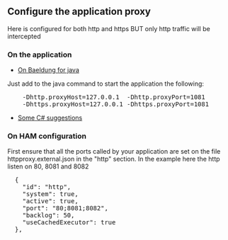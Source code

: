 
## Configure the application proxy<a id="appproxy_01"></a>

Here is configured for both http and https BUT only http traffic will be intercepted

### On the application

* [On Baeldung for java](https://www.baeldung.com/java-connect-via-proxy-server)

Just add to the java command to start the application the following:

<pre>
    -Dhttp.proxyHost=127.0.0.1  -Dhttp.proxyPort=1081
    -Dhttps.proxyHost=127.0.0.1 -Dhttps.proxyPort=1081
</pre>

* [Some C# suggestions](https://dotnetcoretutorials.com/2021/07/11/socks-proxy-support-in-net/?series)

### On HAM configuration

First ensure that all the ports called by your application are set on the 
file httpproxy.external.json in the "http" section. In the example here the 
http listen on 80, 8081 and 8082

<pre>
  {
    "id": "http",
    "system": true,
    "active": true,
    "port": "80;8081;8082",
    "backlog": 50,
    "useCachedExecutor": true
  },
</pre>


